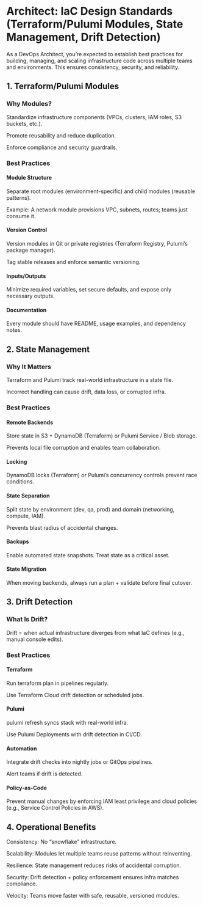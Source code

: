 # Architect: IaC Design Standards (Terraform/Pulumi Modules, State Management, Drift Detection)

As a DevOps Architect, you’re expected to establish best practices for building, managing, and scaling infrastructure code across multiple teams and environments. This ensures consistency, security, and reliability.

## 1. Terraform/Pulumi Modules
### Why Modules?

Standardize infrastructure components (VPCs, clusters, IAM roles, S3 buckets, etc.).

Promote reusability and reduce duplication.

Enforce compliance and security guardrails.

### Best Practices

#### Module Structure

Separate root modules (environment-specific) and child modules (reusable patterns).

Example: A network module provisions VPC, subnets, routes; teams just consume it.

#### Version Control

Version modules in Git or private registries (Terraform Registry, Pulumi’s package manager).

Tag stable releases and enforce semantic versioning.

#### Inputs/Outputs

Minimize required variables, set secure defaults, and expose only necessary outputs.

#### Documentation

Every module should have README, usage examples, and dependency notes.

## 2. State Management
### Why It Matters

Terraform and Pulumi track real-world infrastructure in a state file.

Incorrect handling can cause drift, data loss, or corrupted infra.

### Best Practices

#### Remote Backends

Store state in S3 + DynamoDB (Terraform) or Pulumi Service / Blob storage.

Prevents local file corruption and enables team collaboration.

#### Locking

DynamoDB locks (Terraform) or Pulumi’s concurrency controls prevent race conditions.

#### State Separation

Split state by environment (dev, qa, prod) and domain (networking, compute, IAM).

Prevents blast radius of accidental changes.

#### Backups

Enable automated state snapshots. Treat state as a critical asset.

#### State Migration

When moving backends, always run a plan + validate before final cutover.

## 3. Drift Detection
### What Is Drift?

Drift = when actual infrastructure diverges from what IaC defines (e.g., manual console edits).

### Best Practices

#### Terraform

Run terraform plan in pipelines regularly.

Use Terraform Cloud drift detection or scheduled jobs.

#### Pulumi

pulumi refresh syncs stack with real-world infra.

Use Pulumi Deployments with drift detection in CI/CD.

#### Automation

Integrate drift checks into nightly jobs or GitOps pipelines.

Alert teams if drift is detected.

#### Policy-as-Code

Prevent manual changes by enforcing IAM least privilege and cloud policies (e.g., Service Control Policies in AWS).

## 4. Operational Benefits

Consistency: No “snowflake” infrastructure.

Scalability: Modules let multiple teams reuse patterns without reinventing.

Resilience: State management reduces risks of accidental corruption.

Security: Drift detection + policy enforcement ensures infra matches compliance.

Velocity: Teams move faster with safe, reusable, versioned modules.